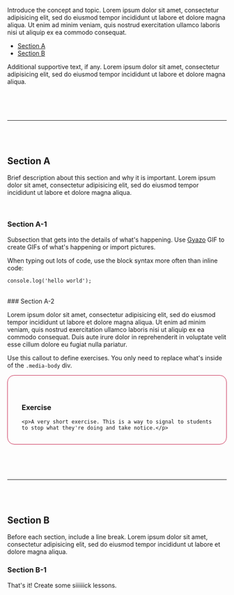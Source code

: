 Introduce the concept and topic. Lorem ipsum dolor sit amet, consectetur adipisicing elit, sed do eiusmod tempor incididunt ut labore et dolore magna aliqua. Ut enim ad minim veniam, quis nostrud exercitation ullamco laboris nisi ut aliquip ex ea commodo consequat.

* [Section A](#section-a)
* [Section B](#section-b)

Additional supportive text, if any. Lorem ipsum dolor sit amet, consectetur adipisicing elit, sed do eiusmod tempor incididunt ut labore et dolore magna aliqua.

<hr style="margin: 5rem 0;"/>

## Section A

Brief description about this section and why it is important. Lorem ipsum dolor sit amet, consectetur adipisicing elit, sed do eiusmod tempor incididunt ut labore et dolore magna aliqua.

<br><!-- Include this break to give a bit more spacing to the section -->
### Section A-1

Subsection that gets into the details of what's happening. Use [Gyazo](https://gyazo.com/) GIF to create GIFs of what's happening or import pictures.

When typing out lots of code, use the block syntax more often than inline code:

```
console.log('hello world');
```

<br>
### Section A-2

Lorem ipsum dolor sit amet, consectetur adipisicing elit, sed do eiusmod tempor incididunt ut labore et dolore magna aliqua. Ut enim ad minim veniam, quis nostrud exercitation ullamco laboris nisi ut aliquip ex ea commodo consequat. Duis aute irure dolor in reprehenderit in voluptate velit esse cillum dolore eu fugiat nulla pariatur.

Use this callout to define exercises. You only need to replace what's inside of the `.media-body` div.

<div class="media" style="padding: 2.5rem 2rem 1rem; border: 1px solid #c7254e; border-radius: 1rem;">
  <div class="media-left" style="font-size: 3rem; color: #c7254e;">
    <i class="fa fa-exclamation-circle"></i>
  </div>
  <div class="media-body">
    <h3 class="media-heading">Exercise</h3>

    <p>A very short exercise. This is a way to signal to students to stop what they're doing and take notice.</p>

  </div>
</div>

<hr style="margin: 5rem 0;"/>

## Section B

Before each section, include a line break. Lorem ipsum dolor sit amet, consectetur adipisicing elit, sed do eiusmod tempor incididunt ut labore et dolore magna aliqua.

### Section B-1

That's it! Create some siiiiiick lessons.